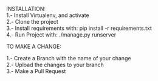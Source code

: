 INSTALLATION: <br/>
1.- Install Virtualenv, and activate <br/>
2.- Clone the project <br/>
3.- Install requirements with: pip install -r requirements.txt <br/>
4.- Run Project with: ./manage.py runserver <br/>

TO MAKE A CHANGE:

1.- Create a Branch with the name of your change<br/>
2.- Upload the changes to your branch <br/>
3.- Make a Pull Request
